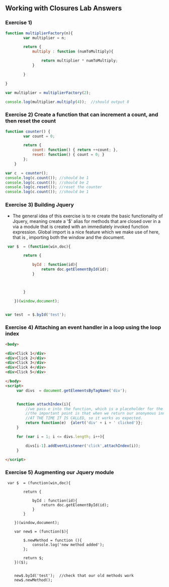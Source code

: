 
## Working with Closures Lab Answers

### Exercise 1)

```javascript
function multiplierFactory(n){
        var multiplier = n;

        return {
            multiply : function (numToMultiply){

                return multiplier * numToMultiply;
            }

        }

}

var multiplier = multiplierFactory(2);

console.log(multiplier.multiply(4));  //should output 8

```

### Exercise 2) Create a function that can increment a count, and then reset the count

```javascript
function counter() {
        var count = 0;

        return {
            count: function() { return ++count; },
            reset: function() { count = 0; }
        };
    }

var c  = counter();
console.log(c.count()); //should be 1
console.log(c.count()); //should be 2
console.log(c.reset()); //reset the counter
console.log(c.count()); //should be 1

```


### Exercise 3) Building Jquery

* The general idea of this exercise is to re create the basic functionality of Jquery, meaning  create a '$' alias for methods that are
closed over in a via a module that is created with an immediately invoked function expression. Global import is a nice feature which we
make use of here, that is , importing both the window and the document.

```javascript
 var $  = (function(win,doc){

        return {

            byId : function(id){
                return doc.getElementById(id);
            }



        }

    })(window,document);


var test  = $.byId('test');

```

### Exercise 4) Attaching an event handler in a loop using the loop index

```html
<body>

<div>Click 1</div>
<div>Click 2</div>
<div>Click 3</div>
<div>Click 4</div>
<div>Click 5</div>

</body>
<script>
     var divs  = document.getElementsByTagName('div');


     function attachIndex(i){
         //we pass e into the function, which is a placeholder for the event object that is passed in
         //the important point is that when we return our anonymous inner function, it closes over, or binds to i
         //AT THE TIME IT IS CALLED, so it works as expected.
         return function(e)  {alert('div' + i + ' clicked')};
     }

     for (var i = 1; i <= divs.length; i++){

         divs[i-1].addEventListener('click',attachIndex(i));
     }

</script>

```

### Exercise 5) Augmenting our Jquery module

```
 var $  = (function(win,doc){

        return {

            byId : function(id){
                return doc.getElementById(id);
            }
        }

    })(window,document);

    var new$ = (function($){

        $.newMethod = function (){
            console.log('new method added');
        };

        return $;
    })($);


    new$.byId('test');  //check that our old methods work
    new$.newMethod();

```